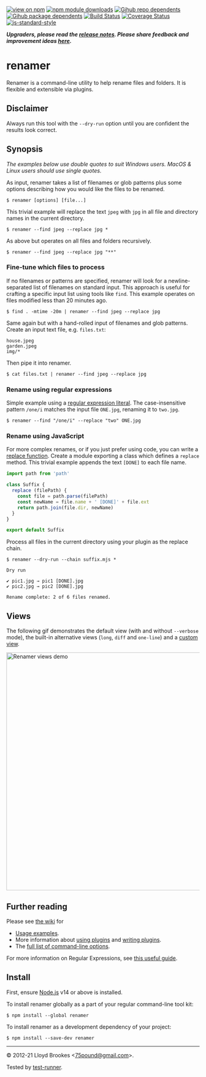 [![view on npm](https://badgen.net/npm/v/renamer)](https://www.npmjs.org/package/renamer)
[![npm module downloads](https://badgen.net/npm/dt/renamer)](https://www.npmjs.org/package/renamer)
[![Gihub repo dependents](https://badgen.net/github/dependents-repo/75lb/renamer)](https://github.com/75lb/renamer/network/dependents?dependent_type=REPOSITORY)
[![Gihub package dependents](https://badgen.net/github/dependents-pkg/75lb/renamer)](https://github.com/75lb/renamer/network/dependents?dependent_type=PACKAGE)
[![Build Status](https://travis-ci.org/75lb/renamer.svg?branch=master)](https://travis-ci.org/75lb/renamer)
[![Coverage Status](https://coveralls.io/repos/github/75lb/renamer/badge.svg)](https://coveralls.io/github/75lb/renamer)
[![js-standard-style](https://img.shields.io/badge/code%20style-standard-brightgreen.svg)](https://github.com/feross/standard)

***Upgraders, please read the [release notes](https://github.com/75lb/renamer/releases). Please share feedback and improvement ideas [here](https://github.com/75lb/renamer/discussions).***

# renamer

Renamer is a command-line utility to help rename files and folders. It is flexible and extensible via plugins.

## Disclaimer

Always run this tool with the `--dry-run` option until you are confident the results look correct.

## Synopsis

_The examples below use double quotes to suit Windows users. MacOS & Linux users should use single quotes._


As input, renamer takes a list of filenames or glob patterns plus some options describing how you would like the files to be renamed.

```
$ renamer [options] [file...]
```

This trivial example will replace the text `jpeg` with `jpg` in all file and directory names in the current directory.

```
$ renamer --find jpeg --replace jpg *
```

As above but operates on all files and folders recursively.

```
$ renamer --find jpeg --replace jpg "**"
```

### Fine-tune which files to process

If no filenames or patterns are specified, renamer will look for a newline-separated list of filenames on standard input. This approach is useful for crafting a specific input list using tools like `find`. This example operates on files modified less than 20 minutes ago.

```
$ find . -mtime -20m | renamer --find jpeg --replace jpg
```

Same again but with a hand-rolled input of filenames and glob patterns. Create an input text file, e.g. `files.txt`:

```
house.jpeg
garden.jpeg
img/*
```

Then pipe it into renamer.

```
$ cat files.txt | renamer --find jpeg --replace jpg
```

### Rename using regular expressions

Simple example using a [regular expression literal](https://developer.mozilla.org/en-US/docs/Web/JavaScript/Guide/Regular_Expressions). The case-insensitive pattern `/one/i` matches the input file `ONE.jpg`, renaming it to `two.jpg`.

```
$ renamer --find "/one/i" --replace "two" ONE.jpg
```

### Rename using JavaScript

For more complex renames, or if you just prefer using code, you can write a [replace function](https://github.com/75lb/renamer/wiki/How-to-write-a-replace-chain-plugin). Create a module exporting a class which defines a `replace` method. This trivial example appends the text `[DONE]` to each file name.

```js
import path from 'path'

class Suffix {
  replace (filePath) {
    const file = path.parse(filePath)
    const newName = file.name + ' [DONE]' + file.ext
    return path.join(file.dir, newName)
  }
}

export default Suffix
```

Process all files in the current directory using your plugin as the replace chain.

```
$ renamer --dry-run --chain suffix.mjs *

Dry run

✔︎ pic1.jpg → pic1 [DONE].jpg
✔︎ pic2.jpg → pic2 [DONE].jpg

Rename complete: 2 of 6 files renamed.
```

## Views

The following gif demonstrates the default view (with and without `--verbose` mode), the built-in alternative views (`long`, `diff` and `one-line`) and a [custom view](https://github.com/75lb/renamer/tree/master/example/view).

<img src="https://i.imgur.com/7830Y9N.gif" width="620px" title="Renamer views demo">

## Further reading

Please see [the wiki](https://github.com/75lb/renamer/wiki) for

* [Usage examples](https://github.com/75lb/renamer/wiki/examples).
*  More information about [using plugins](https://github.com/75lb/renamer/wiki/How-to-use-replace-chain-plugins) and [writing plugins](https://github.com/75lb/renamer/wiki/How-to-write-a-replace-chain-plugin).
* The [full list of command-line options](https://github.com/75lb/renamer/wiki/Renamer-CLI-docs).

For more information on Regular Expressions, see [this useful guide](https://developer.mozilla.org/en/docs/Web/JavaScript/Guide/Regular_Expressions).

## Install

First, ensure [Node.js](https://nodejs.org/en/) v14 or above is installed.

To install renamer globally as a part of your regular command-line tool kit:

```
$ npm install --global renamer
```

To install renamer as a development dependency of your project: 

```
$ npm install --save-dev renamer
```

* * *

&copy; 2012-21 Lloyd Brookes \<75pound@gmail.com\>.

Tested by [test-runner](https://github.com/test-runner-js/test-runner).
